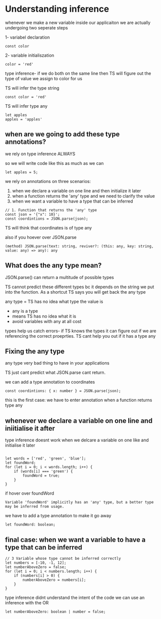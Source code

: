 # Understanding inference

whenever we make a new variable inside our applicaiton we are actually undergoing two seperate steps

1- variabel declaration
```
const color
```

2- variable initialiszation
```
color = 'red'
```

type inference- if we do both on the same line then TS will figure out the type of value we assign to color for us

TS will infer the type string 
```
const color = 'red'
```

TS will infer type any
```
let apples
apples = 'apples'
```

## when are we going to add these type annotations?
we rely on type inference ALWAYS

so we will write code like this as much as we can

```
let apples = 5;
```

we rely on annotations on three scenarios:
1. when we declare a variable on one line and then initialize it later
2. when a function returns the 'any' type and we need to clarify the value
3. when we want a variable to have a type that can be inferred

```
// 1. Function that returns the 'any' type
const json = '{"x": 10}';
const coordintions = JSON.parse(json);

```

TS will think that coordinates is of type any

also if you hoever over JSON.parse

```
(method) JSON.parse(text: string, reviver?: (this: any, key: string, value: any) => any): any
```
## What does the any type mean?

JSON.parse() can return a multitude of possible types

TS cannot predict these different types bc it depends on the string we put into the function. As a shortcut TS says you will get back the any type

any type = TS has no idea what type the value is 

- any is a type
- means TS has no idea what it is 
- avoid variables with any at all cost

types help us catch errors- if TS knows the types it can figure out if we are referencing the correct proeprties. TS cant help you out if it has a type any

## Fixing the any type

any type very bad thing to have in your applications

TS just cant predict what JSON.parse cant return.

we can add a type annotation to coordinates
```
const coordintions: { x: number } = JSON.parse(json);
```

this is the first case: we have to enter annotation when a function returns type any

## whenever we declare a variable on one line and iniitialise it after

type inference doesnt work when we delcare a variable on one like and initialise it later

```

let words = ['red', 'green', 'blue'];
let foundWord;
for (let i = 0; i < words.length; i++) {
	if (words[i] === 'green') {
		foundWord = true;
	}
}

```

if hover over foundWord 

```
Variable 'foundWord' implicitly has an 'any' type, but a better type may be inferred from usage.
```

we have to add a type annotation to make it go away

```
let foundWord: boolean;
```

## final case: when we want a variable to have a type that can be inferred

```
// 3 Variable whose type cannot be inferred correctly
let numbers = [-10, -1, 12];
let numberAboveZero = false;
for (let i = 0; i < numbers.length; i++) {
	if (numbers[i] > 0) {
		numberAboveZero = numbers[i];
	}
}

```

type inference didnt understand the intent of the code
we can use an inference with the OR
```
let numberAboveZero: boolean | number = false;
```